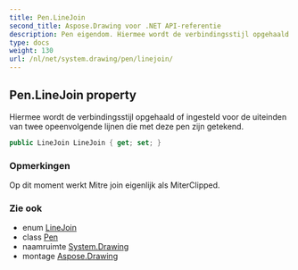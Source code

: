 ```yaml
---
title: Pen.LineJoin
second_title: Aspose.Drawing voor .NET API-referentie
description: Pen eigendom. Hiermee wordt de verbindingsstijl opgehaald of ingesteld voor de uiteinden van twee opeenvolgende lijnen die met deze pen zijn getekend.
type: docs
weight: 130
url: /nl/net/system.drawing/pen/linejoin/
---
```

## Pen.LineJoin property

Hiermee wordt de verbindingsstijl opgehaald of ingesteld voor de uiteinden van twee opeenvolgende lijnen die met deze pen zijn getekend.

```csharp
public LineJoin LineJoin { get; set; }
```

### Opmerkingen

Op dit moment werkt Mitre join eigenlijk als MiterClipped.

### Zie ook

* enum [LineJoin](../../../system.drawing.drawing2d/linejoin/)
* class [Pen](../)
* naamruimte [System.Drawing](../../pen/)
* montage [Aspose.Drawing](../../../)


